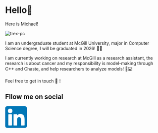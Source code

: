 # Hello👋

Here is Michael!        

![trex-pc](https://user-images.githubusercontent.com/120589837/231782805-b4865cac-9a51-4492-8da6-3b25c1a7dda6.gif)


I am an undergraduate student at McGill University, major in Computer Science degree, I will be graduated in 2026! 🧑‍🎓

I am currently working on research at McGill as a research assistant, the research is about cancer and my responsibility is model-making through C++ and Chaste, and help researchers to analyze models! 🦠💻

Feel free to get in touch 🤝！

## Fllow me on social

<a href="https://www.linkedin.com/in/yongan-yu-0327an/" target="_blank">
<img src="https://github.com/Michaelyya/public-images/blob/main/174857.png" alt="LinkedIn logo" | width= "70"/>
</a>
